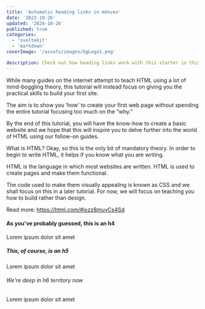 ```yaml
---
title: 'Automatic heading links in mdsvex'
date: '2023-10-26'
updated: '2024-10-26'
published: true
categories:
  - 'sveltekit'
  - 'markdown'
coverImage: '/assets/images/bgLogo1.png'

description: Check out how heading links work with this starter in this post.
---
```


While many guides on the internet attempt to teach HTML using a lot of mind-boggling theory, this tutorial will instead focus on giving you the practical skills to build your first site.

The aim is to show you ‘how’ to create your first web page without spending the entire tutorial focusing too much on the “why.”

By the end of this tutorial, you will have the know-how to create a basic website and we hope that this will inspire you to delve further into the world of HTML using our follow-on guides.

What is HTML?
Okay, so this is the only bit of mandatory theory. In order to begin to write HTML, it helps if you know what you are writing.

HTML is the language in which most websites are written. HTML is used to create pages and make them functional.

The code used to make them visually appealing is known as CSS and we shall focus on this in a later tutorial. For now, we will focus on teaching you how to build rather than design.

Read more: https://html.com/#ixzz8muvCs4Sd

#### As you've probably guessed, this is an h4

Lorem ipsum dolor sit amet

##### This, of course, is an h5

Lorem ipsum dolor sit amet

###### We're deep in h6 territory now

Lorem ipsum dolor sit amet

